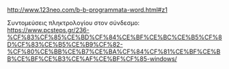 http://www.123neo.com/b-b-programmata-word.html#z1

Συντομεύσεις πληκτρολογίου στον σύνδεσμο: https://www.pcsteps.gr/236-%CF%83%CF%85%CE%BD%CF%84%CE%BF%CE%BC%CE%B5%CF%8D%CF%83%CE%B5%CE%B9%CF%82-%CF%80%CE%BB%CE%B7%CE%BA%CF%84%CF%81%CE%BF%CE%BB%CE%BF%CE%B3%CE%AF%CE%BF%CF%85-windows/

